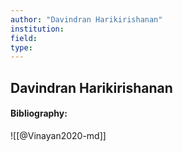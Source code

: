 ```yaml
---
author: "Davindran Harikirishanan"
institution:
field:
type:
---
```


## Davindran Harikirishanan
#### Bibliography:

![[@Vinayan2020-md]]